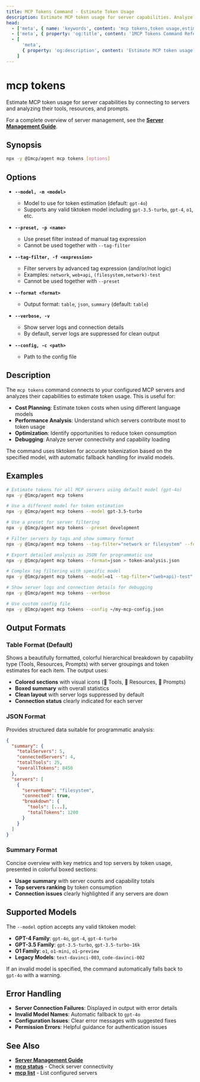 ```yaml
---
title: MCP Tokens Command - Estimate Token Usage
description: Estimate MCP token usage for server capabilities. Analyze tools, resources, and prompts to understand token consumption and costs.
head:
  - ['meta', { name: 'keywords', content: 'mcp tokens,token usage,estimate tokens,cost analysis,LLM tokens,MCP costs' }]
  - ['meta', { property: 'og:title', content: '1MCP Tokens Command Reference' }]
  - [
      'meta',
      { property: 'og:description', content: 'Estimate MCP token usage for server capabilities and cost analysis.' },
    ]
---
```


# mcp tokens

Estimate MCP token usage for server capabilities by connecting to servers and analyzing their tools, resources, and prompts.

For a complete overview of server management, see the **[Server Management Guide](../../guide/essentials/server-management)**.

## Synopsis

```bash
npx -y @1mcp/agent mcp tokens [options]
```

## Options

- **`--model, -m <model>`**
  - Model to use for token estimation (default: `gpt-4o`)
  - Supports any valid tiktoken model including `gpt-3.5-turbo`, `gpt-4`, `o1`, etc.

- **`--preset, -p <name>`**
  - Use preset filter instead of manual tag expression
  - Cannot be used together with `--tag-filter`

- **`--tag-filter, -f <expression>`**
  - Filter servers by advanced tag expression (and/or/not logic)
  - Examples: `network`, `web+api`, `(filesystem,network)-test`
  - Cannot be used together with `--preset`

- **`--format <format>`**
  - Output format: `table`, `json`, `summary` (default: `table`)

- **`--verbose, -v`**
  - Show server logs and connection details
  - By default, server logs are suppressed for clean output

- **`--config, -c <path>`**
  - Path to the config file

## Description

The `mcp tokens` command connects to your configured MCP servers and analyzes their capabilities to estimate token usage. This is useful for:

- **Cost Planning**: Estimate token costs when using different language models
- **Performance Analysis**: Understand which servers contribute most to token usage
- **Optimization**: Identify opportunities to reduce token consumption
- **Debugging**: Analyze server connectivity and capability loading

The command uses tiktoken for accurate tokenization based on the specified model, with automatic fallback handling for invalid models.

## Examples

```bash
# Estimate tokens for all MCP servers using default model (gpt-4o)
npx -y @1mcp/agent mcp tokens

# Use a different model for token estimation
npx -y @1mcp/agent mcp tokens --model gpt-3.5-turbo

# Use a preset for server filtering
npx -y @1mcp/agent mcp tokens --preset development

# Filter servers by tags and show summary format
npx -y @1mcp/agent mcp tokens --tag-filter="network or filesystem" --format=summary

# Export detailed analysis as JSON for programmatic use
npx -y @1mcp/agent mcp tokens --format=json > token-analysis.json

# Complex tag filtering with specific model
npx -y @1mcp/agent mcp tokens --model=o1 --tag-filter="(web+api)-test" --format=table

# Show server logs and connection details for debugging
npx -y @1mcp/agent mcp tokens --verbose

# Use custom config file
npx -y @1mcp/agent mcp tokens --config ~/my-mcp-config.json
```

## Output Formats

### Table Format (Default)

Shows a beautifully formatted, colorful hierarchical breakdown by capability type (Tools, Resources, Prompts) with server groupings and token estimates for each item. The output uses:

- **Colored sections** with visual icons (🔧 Tools, 📁 Resources, 💬 Prompts)
- **Boxed summary** with overall statistics
- **Clean layout** with server logs suppressed by default
- **Connection status** clearly indicated for each server

### JSON Format

Provides structured data suitable for programmatic analysis:

```json
{
  "summary": {
    "totalServers": 5,
    "connectedServers": 4,
    "totalTools": 25,
    "overallTokens": 8450
  },
  "servers": [
    {
      "serverName": "filesystem",
      "connected": true,
      "breakdown": {
        "tools": [...],
        "totalTokens": 1200
      }
    }
  ]
}
```

### Summary Format

Concise overview with key metrics and top servers by token usage, presented in colorful boxed sections:

- **Usage summary** with server counts and capability totals
- **Top servers ranking** by token consumption
- **Connection issues** clearly highlighted if any servers are down

## Supported Models

The `--model` option accepts any valid tiktoken model:

- **GPT-4 Family**: `gpt-4o`, `gpt-4`, `gpt-4-turbo`
- **GPT-3.5 Family**: `gpt-3.5-turbo`, `gpt-3.5-turbo-16k`
- **O1 Family**: `o1`, `o1-mini`, `o1-preview`
- **Legacy Models**: `text-davinci-003`, `code-davinci-002`

If an invalid model is specified, the command automatically falls back to `gpt-4o` with a warning.

## Error Handling

- **Server Connection Failures**: Displayed in output with error details
- **Invalid Model Names**: Automatic fallback to `gpt-4o`
- **Configuration Issues**: Clear error messages with suggested fixes
- **Permission Errors**: Helpful guidance for authentication issues

## See Also

- **[Server Management Guide](../../guide/essentials/server-management)**
- **[mcp status](./status)** - Check server connectivity
- **[mcp list](./list)** - List configured servers
